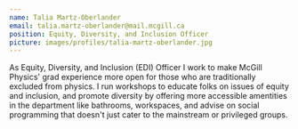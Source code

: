 ```yaml
---
name: Talia Martz-Oberlander 
email: talia.martz-oberlander@mail.mcgill.ca
position: Equity, Diversity, and Inclusion Officer
picture: images/profiles/talia-martz-oberlander.jpg
---
```


As Equity, Diversity, and Inclusion (EDI) Officer I work to make McGill Physics' grad experience more open for those who are traditionally excluded from physics. I run workshops to educate folks on issues of equity and inclusion, and promote diversity by offering more accessible amentities in the department like bathrooms, workspaces, and advise on social programming that doesn't just cater to the mainstream or privileged groups.